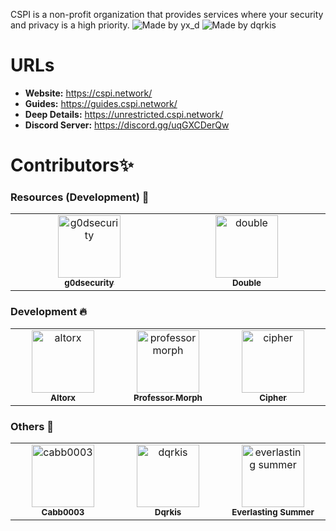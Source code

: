 CSPI is a non-profit organization that provides services where your security and privacy is a high priority.
<img src="https://qu.ax/NYWW.png" alt="Made by yx_d"/>
<img src="https://qu.ax/bKgr.png" alt="Made by dqrkis"/>

# URLs
- **Website:** https://cspi.network/
- **Guides:** https://guides.cspi.network/
- **Deep Details:** https://unrestricted.cspi.network/
- **Discord Server:** https://discord.gg/uqGXCDerQw

# Contributors✨
### Resources (Development) 👑
<table>
  <tbody>
    <tr>
      <td align="center" valign="top" width="14.28%"><a href="https://github.com/g0dsecurity"><img src="https://cdn.discordapp.com/avatars/709633457088888912/a_7d663f9719f6e89748886aed373fb08a.webp?size=128" width="100px;" height="100px" alt="g0dsecurity"/><br /><sub><b>g0dsecurity</b></sub></a></td>
      <td align="center" valign="top" width="14.28%"><a href="https://github.com/jfmengels"><img src="https://cdn.discordapp.com/avatars/1101167883104571514/d339568a5a9d922f6f7b6f5b86086440.webp?size=80" width="100px;" height="100px" alt="double"/><br /><sub><b>Double</b></sub></a></td>
  </tbody>
</table>

### Development 🔥
<table>
  <tbody>
    <tr>
      <td align="center" valign="top" width="14.28%"><a href="https://github.com/iUseYahoo"><img src="https://cdn.discordapp.com/avatars/732971774140088320/e08fab896271f734ec76ff38b463b79c.webp?size=32" width="100px;" height="100px" alt="altorx"/><br /><sub><b>Altorx</b></sub></a></td>
            <td align="center" valign="top" width="14.28%"><a href="https://github.com/lanmeglic"><img src="https://cdn.discordapp.com/avatars/855733572584079421/bf92da36522ddc84482e2d00445e27ad.webp?size=128" width="100px;" height="100px" alt="professor morph"/><br /><sub><b>Professor Morph</b></sub></a></td>
    <td align="center" valign="top" width="14.28%"><a href="https://github.com/lanmeglic"><img src="https://cdn.discordapp.com/avatars/1039970054130901062/2887afaefc6634ed4195bb4e01794d92.webp?size=32" width="100px;" height="100px" alt="cipher"/><br /><sub><b>Cipher</b></sub></a></td>
  </tbody>
</table>

### Others 💎
<table>
  <tbody>
    <tr>
      <td align="center" valign="top" width="14.28%"><img src="https://cdn.discordapp.com/avatars/523344721381294081/21b87bf71a8197ff9aafc6be0071fe49.webp?size=128" width="100px;" 
 height="100px" alt="cabb0003"/><br /><sub><b>Cabb0003</b></sub></td>
      <td align="center" valign="top" width="14.28%"><img src="https://cdn.discordapp.com/avatars/195969408248709121/a_e0f4a6dd5879c25a89411059efa82a66.webp?size=128" width="100px;" 
 height="100px" alt="dqrkis"/><br /><sub><b>Dqrkis</b></sub></td>
      <td align="center" valign="top" width="14.28%"><img src="https://cdn.discordapp.com/avatars/759600270702805002/98df8cf796d042325f852709486472ba.webp?size=32" width="100px;" height="100px" alt="everlasting summer"/><br /><sub><b>Everlasting Summer</b></sub></td>
  </tbody>
</table>
